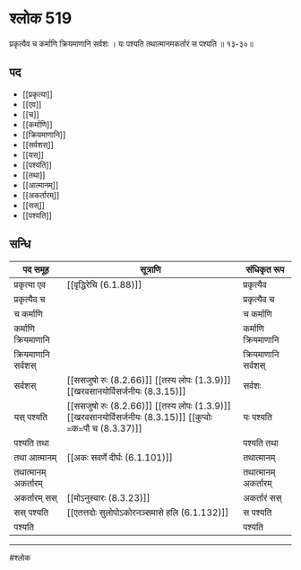 # श्लोक 519

प्रकृत्यैव च कर्माणि क्रियमाणानि सर्वशः ।
यः पश्यति तथात्मानमकर्तारं स पश्यति ॥ १३-३०॥


## पद 

- [[प्रकृत्या]]
- [[एव]]
- [[च]]
- [[कर्माणि]]
- [[क्रियमाणानि]]
- [[सर्वशस्]]
- [[यस्]]
- [[पश्यति]]
- [[तथा]]
- [[आत्मानम्]]
- [[अकर्तारम्]]
- [[सस्]]
- [[पश्यति]]

## सन्धि

| पद समूह | सूत्राणि | संधिकृत रूप |
| ----- | ----- | ----- |
| प्रकृत्या एव |  [[वृद्धिरेचि (6.1.88)]] | प्रकृत्यैव |
| प्रकृत्यैव च |  | प्रकृत्यैव च |
| च कर्माणि |  | च कर्माणि |
| कर्माणि क्रियमाणानि |  | कर्माणि क्रियमाणानि |
| क्रियमाणानि सर्वशस् |  | क्रियमाणानि सर्वशस् |
| सर्वशस् |  [[ससजुषो रुः (8.2.66)]] [[तस्य लोपः (1.3.9)]] [[खरवसानयोर्विसर्जनीयः (8.3.15)]] | सर्वशः |
| यस् पश्यति |  [[ससजुषो रुः (8.2.66)]] [[तस्य लोपः (1.3.9)]] [[खरवसानयोर्विसर्जनीयः (8.3.15)]] [[कुप्वोः ≍क≍पौ च (8.3.37)]] | यः पश्यति |
| पश्यति तथा |  | पश्यति तथा |
| तथा आत्मानम् |  [[अकः सवर्णे दीर्घः (6.1.101)]] | तथात्मानम् |
| तथात्मानम् अकर्तारम् |  | तथात्मानम् अकर्तारम् |
| अकर्तारम् सस् |  [[मोऽनुस्वारः (8.3.23)]] | अकर्तारं सस् |
| सस् पश्यति |  [[एतत्तदोः सुलोपोऽकोरनञ्समासे हलि (6.1.132)]] | स पश्यति |
| पश्यति |  | पश्यति |


---

#श्लोक
